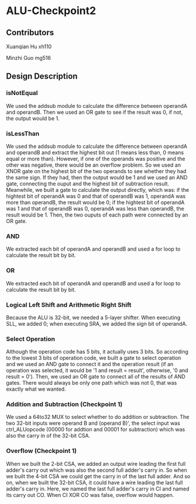 # ALU-Checkpoint2
## Contributors
Xuanqian Hu xh110

Minzhi Guo mg516
## Design Description
### isNotEqual
We used the addsub module to calculate the difference between operandA and operandB. Then we used an OR gate to see if the result was 0, if not, the output would be 1.
### isLessThan
We used the addsub module to calculate the difference between operandA and operandB and extract the highest bit out (1 means less than, 0 means equal or more than). However, if one of the operands was positive and the other was negative, there would be an overflow problem. So we used an XNOR gate on the highest bit of the two operands to see whether they had the same sign. If they had, then the output would be 1 and we used an AND gate, connecting the ouput and the highest bit of subtraction result. Meanwhile, we built a gate to calculate the output directly, which was: if the hightest bit of operandA was 0 and that of operandB was 1, operandA was more than operandB, the result would be 0; if the hightest bit of operandA was 1 and that of operandB was 0, operandA was less than operandB, the result would be 1. Then, the two ouputs of each path were connected by an OR gate. 
### AND
We extracted each bit of operandA and operandB and used a for loop to calculate the result bit by bit.
### OR
We extracted each bit of operandA and operandB and used a for loop to calculate the result bit by bit.
### Logical Left Shift and Arithmetic Right Shift
Because the ALU is 32-bit, we needed a 5-layer shifter. When executing SLL, we added 0; when executing SRA, we added the sign bit of operandA.
### Select Operation
Although the operation code has 5 bits, it actually uses 3 bits. So according to the lowest 3 bits of operation code, we built a gate to select operation and we used an AND gate to connect it and the operation result (if an operation was selected, it would be '1 and result = result', otherwise, '0 and result = 0'). Then, we used an OR gate to connect all of the results of AND gates. There would always be only one path which was not 0, that was exactly what we wanted.
### Addition and Subtraction (Checkpoint 1)
We used a 64to32 MUX to select whether to do addition or subtraction. The two 32-bit inputs were operand B and (operand B)', the select input was ctrl_ALUopcode (00000 for addtion and  00001 for subtraction) which was also the carry in of the 32-bit CSA.
### Overflow (Checkpoint 1)
When we built the 2-bit CSA, we added an output wire leading the first full adder's carry out which was also the second full adder's carry in. So when we built the 4-bit CSA we could get the carry in of the last full adder. And so on, when we built the 32-bit CSA, it could have a wire leading the last full adder's carry in. Here, we named the last full adder's carry in CI and named its carry out CO. When CI XOR CO was false, overflow would happen.
